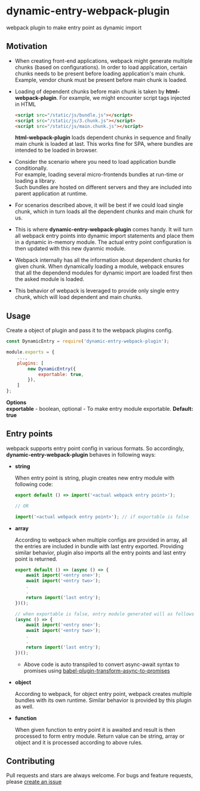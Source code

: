 # dynamic-entry-webpack-plugin
webpack plugin to make entry point as dynamic import

## Motivation

- When creating front-end applications, webpack might generate multiple chunks (based on configurations). In order to load application, certain chunks needs to be present before loading application's main chunk.
    Example, vendor chunk must be present before main chunk is loaded.  
  
- Loading of dependent chunks before main chunk is taken by **html-webpack-plugin**. 
    For example, we might encounter script tags injected in HTML

    ```html
    <script src="/static/js/bundle.js"></script>
    <script src="/static/js/3.chunk.js"></script>
    <script src="/static/js/main.chunk.js"></script>
    ```  
    **html-webpack-plugin** loads dependent chunks in sequence and finally main chunk is loaded at last.
    This works fine for SPA, where bundles are intended to be loaded in browser.
  
- Consider the scenario where you need to load application bundle conditionally.  
    For example, loading several micro-frontends bundles at run-time or loading a library.  
    Such bundles are hosted on different servers and they are included into parent application at runtime.
    
- For scenarios described above, it will be best if we could load single chunk, which in turn loads all the dependent chunks and main chunk for us. 
  
- This is where **dynamic-entry-webpack-plugin** comes handy. It will turn all webpack entry points into dynamic import statements and place them in a dynamic in-memory module. The actual entry point configuration is then updated with this new dyanmic module.  

- Webpack internally has all the information about dependent chunks for given chunk. When dynamically loading a module, webpack ensures that all the dependend modules for dynamic import are loaded first then the asked module is loaded.  
  
- This behavior of webpack is leveraged to provide only single entry chunk, which will load dependent and main chunks.

## Usage
Create a object of plugin and pass it to the webpack plugins config.

```js
const DynamicEntry = require('dynamic-entry-webpack-plugin');

module.exports = {
    ...,
    plugins: [
        new DynamicEntry({
            exportable: true,
        }),
    ]
};
```

**Options**  
**exportable** - boolean, optional - To make entry module exportable. **Default: true**  

## Entry points

webpack supports entry point config in various formats. So accordingly, **dynamic-entry-webpack-plugin** behaves in following ways:

- **string**  
  
    When entry point is string, plugin creates new entry module with following code:  
    ```js
    export default () => import('<actual webpack entry point>');

    // OR

    import('<actual webpack entry point>'); // if exportable is false
    ```  
  
- **array**  
  
    According to webpack when multiple configs are provided in array, all the entries are included in bundle with last entry exported. Providing similar behavior, plugin also imports all the entry points and last entry point is returned.
  
    ```js
    export default () => (async () => {
        await import('<entry one>');
        await import('<entry two>');
        .
        .
        return import('last entry');
    })();

    // when exportable is false, entry module generated will as follows:
    (async () => {
        await import('<entry one>');
        await import('<entry two>');
        .
        .
        return import('last entry');
    })();
    ```  

    * Above code is auto transpiled to convert async-await syntax to promises using [babel-plugin-transform-async-to-promises][async-to-promises]
  
- **object**
  
    According to webpack, for object entry point, webpack creates multiple bundles with its own runtime. Similar behavior is provided by this plugin as well.      
  
- **function**

    When given function to entry point it is awaited and result is then processed to form entry module. Return value can be string, array or object and it is processed according to above rules.  
  
## Contributing
Pull requests and stars are always welcome. For bugs and feature requests, please [create an issue][issue-link]


[async-to-promises]: https://github.com/rpetrich/babel-plugin-transform-async-to-promises
[issue-link]: https://github.com/ppiyush13/dynamic-entry-webpack-plugin/issues